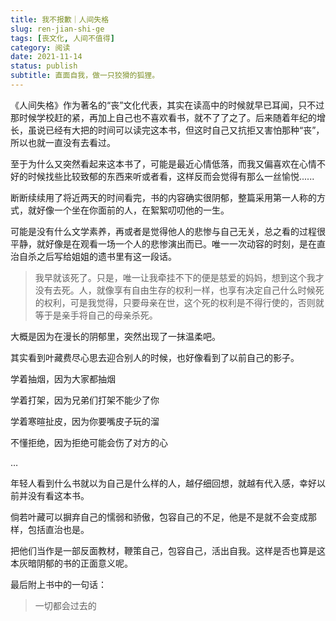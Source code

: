 ```yaml
---
title: 我不报歉｜人间失格
slug: ren-jian-shi-ge
tags: [丧文化, 人间不值得]
category: 阅读
date: 2021-11-14
status: publish
subtitle: 直面自我，做一只狡猾的狐狸。
---
```

《人间失格》作为著名的“丧”文化代表，其实在读高中的时候就早已耳闻，只不过那时候学校赶的紧，再加上自己也不喜欢看书，就不了了之了。后来随着年纪的增长，虽说已经有大把的时间可以读完这本书，但这时自己又抗拒又害怕那种“丧”，所以也就一直没有去看过。

至于为什么又突然看起来这本书了，可能是最近心情低落，而我又偏喜欢在心情不好的时候找些比较致郁的东西来听或者看，这样反而会觉得有那么一丝愉悦......

断断续续用了将近两天的时间看完，书的内容确实很阴郁，整篇采用第一人称的方式，就好像一个坐在你面前的人，在絮絮叨叨他的一生。

可能是没有什么文学素养，再或者是觉得他人的悲惨与自己无关，总之看的过程很平静，就好像是在观看一场一个人的悲惨演出而已。唯一一次动容的时刻，是在直治自杀之后写给姐姐的遗书里有这一段话。


> 我早就该死了。只是，唯一让我牵挂不下的便是慈爱的妈妈，想到这个我才没有去死。人，就像享有自由生存的权利一样，也享有决定自己什么时候死的权利，可是我觉得，只要母亲在世，这个死的权利是不得行使的，否则就等于是亲手将自己的母亲杀死。


大概是因为在漫长的阴郁里，突然出现了一抹温柔吧。


其实看到叶藏费尽心思去迎合别人的时候，也好像看到了以前自己的影子。

学着抽烟，因为大家都抽烟

学着打架，因为兄弟们打架不能少了你

学着寒暄扯皮，因为你要嘴皮子玩的溜

不懂拒绝，因为拒绝可能会伤了对方的心

…

年轻人看到什么书就以为自己是什么样的人，越仔细回想，就越有代入感，幸好以前并没有看这本书。


倘若叶藏可以摒弃自己的懦弱和骄傲，包容自己的不足，他是不是就不会变成那样，包括直治也是。

把他们当作是一部反面教材，鞭策自己，包容自己，活出自我。这样是否也算是这本灰暗阴郁的书的正面意义呢。

最后附上书中的一句话：


> 一切都会过去的